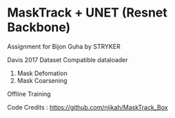 # MaskTrack + UNET (Resnet Backbone)
Assignment for Bijon Guha by STRYKER

Davis 2017 Dataset Compatible dataloader

1. Mask Defomation
2. Mask Coarsening

Offline Training

Code Credits : https://github.com/nijkah/MaskTrack_Box
